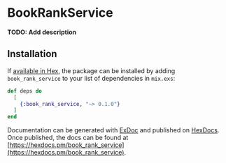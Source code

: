 # BookRankService

**TODO: Add description**

## Installation

If [available in Hex](https://hex.pm/docs/publish), the package can be installed
by adding `book_rank_service` to your list of dependencies in `mix.exs`:

```elixir
def deps do
  [
    {:book_rank_service, "~> 0.1.0"}
  ]
end
```

Documentation can be generated with [ExDoc](https://github.com/elixir-lang/ex_doc)
and published on [HexDocs](https://hexdocs.pm). Once published, the docs can
be found at [https://hexdocs.pm/book_rank_service](https://hexdocs.pm/book_rank_service).

